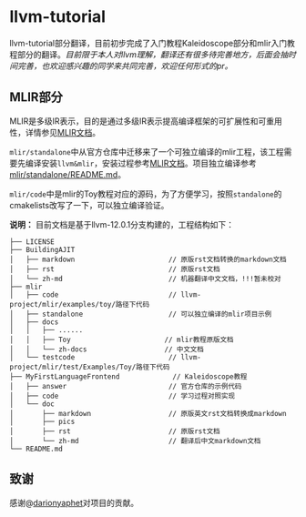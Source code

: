 # llvm-tutorial
llvm-tutorial部分翻译，目前初步完成了入门教程Kaleidoscope部分和mlir入门教程部分的翻译。*目前限于本人对llvm理解，翻译还有很多待完善地方，后面会抽时间完善，也欢迎感兴趣的同学来共同完善，欢迎任何形式的pr。*

## MLIR部分
MLIR是多级IR表示，目的是通过多级IR表示提高编译框架的可扩展性和可重用性，详情参见[MLIR文档](https://mlir.llvm.org/getting_started/)。

`mlir/standalone`中从官方仓库中迁移来了一个可独立编译的mlir工程，该工程需要先编译安装`llvm&mlir`，安装过程参考[MLIR文档](https://mlir.llvm.org/getting_started/)。项目独立编译参考[mlir/standalone/README.md](./mlir/standalone/README.md)。

`mlir/code`中是mlir的Toy教程对应的源码，为了方便学习，按照`standalone`的cmakelists改写了一下，可以独立编译验证。

**说明：**
目前文档是基于llvm-12.0.1分支构建的，工程结构如下：
```
├── LICENSE
├── BuildingAJIT
│   ├── markdown                       // 原版rst文档转换的markdown文档
│   ├── rst                            // 原版rst文档
│   └── zh-md                          // 机器翻译中文文档，!!!暂未校对
├── mlir
│   ├── code                           // llvm-project/mlir/examples/toy/路径下代码
│   ├── standalone                     // 可以独立编译的mlir项目示例
│   ├── docs
│   │   ├── ......
│   │   ├── Toy                       // mlir教程原版文档
│   │   └── zh-docs                   // 中文文档
│   └── testcode                       // llvm-project/mlir/test/Examples/Toy/路径下代码
├── MyFirstLanguageFrontend             // Kaleidoscope教程
│   ├── answer                         // 官方仓库的示例代码
│   ├── code                           // 学习过程对照实现
│   └── doc
│       ├── markdown                   // 原版英文rst文档转换成markdown
│       ├── pics
│       ├── rst                        // 原版rst文档
│       └── zh-md                      // 翻译后中文markdown文档
└── README.md
```

## 致谢
感谢@[darionyaphet](https://github.com/darionyaphet)对项目的贡献。